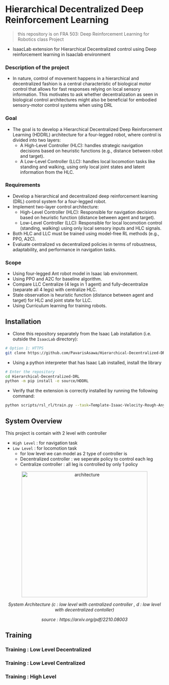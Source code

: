 # Hierarchical Decentralized Deep Reinforcement Learning
> this repository is on FRA 503: Deep Reinforcement Learning for Robotics class Project
- IsaacLab extension for Hierarchical Decentralized control using Deep reinforcement learning in Isaaclab environment

### Description of the project
- In nature, control of movement happens in a hierarchical and decentralized fashion is a central characteristic of biological motor control that allows for fast responses relying on local sensory information. This motivates to ask whether decentralization as seen in biological control architectures might also be beneficial for embodied sensory-motor control systems when using DRL 

### Goal
- The goal is to develop a Hierarchical Decentralized Deep Reinforcement Learning (HDDRL) architecture for a four-legged robot, where control is divided into two layers: 
    - A High-Level Controller (HLC): handles strategic navigation decisions based on heuristic functions (e.g., distance between robot and target). 
    -  A Low-Level Controller (LLC): handles local locomotion tasks like standing and walking, using only local joint states and latent information from the HLC. 

### Requirements 
- Develop a hierarchical and decentralized deep reinforcement learning (DRL) control system for a four-legged robot. 
- Implement two-layer control architecture: 
    - High-Level Controller (HLC): Responsible for navigation decisions based on heuristic function (distance between agent and target). 
    - Low-Level Controller (LLC): Responsible for local locomotion control (standing, walking) using only local sensory inputs and HLC signals. 
- Both HLC and LLC must be trained using model-free RL methods (e.g., PPO, A2C). 
- Evaluate centralized vs decentralized policies in terms of robustness, adaptability, and performance in navigation tasks. 

### Scope
- Using four-legged Ant robot model in Isaac lab environment. 
- Using PPO and A2C for baseline algorithm. 
- Compare LLC Centralize (4 legs in 1 agent) and fully-decentralize (separate all 4 legs) with centralize HLC. 
- State observation is heuristic function (distance between agent and target) for HLC and joint state for LLC. 
- Using Curriculum learning for training robots. 

## Installation

- Clone this repository separately from the Isaac Lab installation (i.e. outside the `IsaacLab` directory):

```bash
# Option 1: HTTPS
git clone https://github.com/PavarisAsawa/Hierarchical-Decentralized-DRL.git

```



- Using a python interpreter that has Isaac Lab installed, install the library

```bash
# Enter the repository
cd Hierarchical-Decentralized-DRL
python -m pip install -e source/HDDRL
```

- Verify that the extension is correctly installed by running the following command:

```bash
python scripts/rsl_rl/train.py --task=Template-Isaac-Velocity-Rough-Anymal-D-v0
```

## System Overview
This project is contain with 2 level with controller
- `High Level` : for navigation task
- `Low Level` : for locomotion task
    - for low level we can model as 2 type of controller is 
    - Decentralized controller : we seperate policy to control each leg
    - Centralize controller : all leg is controlled by only 1 policy

<div style="text-align: center;">
    <img src="images/architecture.png" alt="architecture" width="400"/>
    <p><em>System Architecture (c : low level with centralized controller , d : low level with decentralized contoller)</em></p>
    <p><em>source : https://arxiv.org/pdf/2210.08003</em></p>
</div>


## Training
### Training : Low Level Decentralized
### Training : Low Level Centralized
### Training : High Level

